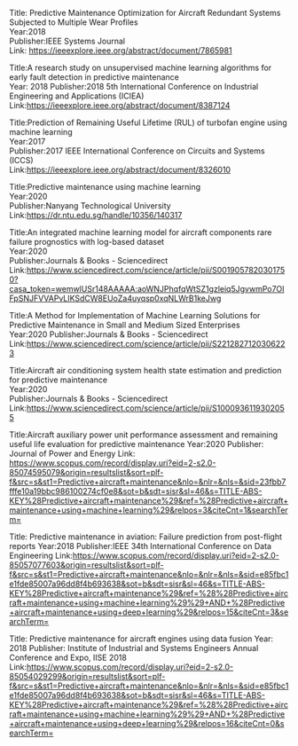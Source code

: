 Title: Predictive Maintenance Optimization for Aircraft Redundant Systems Subjected to Multiple Wear Profiles  
Year:2018  
Publisher:IEEE Systems Journal   
Link: https://ieeexplore.ieee.org/abstract/document/7865981

Title:A research study on unsupervised machine learning algorithms for early fault detection in predictive maintenance  
Year: 2018
Publisher:2018 5th International Conference on Industrial Engineering and Applications (ICIEA)   
Link:https://ieeexplore.ieee.org/abstract/document/8387124

Title:Prediction of Remaining Useful Lifetime (RUL) of turbofan engine using machine learning  
Year:2017  
Publisher:2017 IEEE International Conference on Circuits and Systems (ICCS)   
Link:https://ieeexplore.ieee.org/abstract/document/8326010

Title:Predictive maintenance using machine learning  
Year:2020  
Publisher:Nanyang Technological University   
Link:https://dr.ntu.edu.sg/handle/10356/140317

Title:An integrated machine learning model for aircraft components rare failure prognostics with log-based dataset  
Year:2020  
Publisher:Journals & Books - Sciencedirect
Link:https://www.sciencedirect.com/science/article/pii/S0019057820301750?casa_token=wemwlUSr148AAAAA:aoWNJPhqfqWtSZ1gzleiq5JgvwmPo7OIFpSNJFVVAPvLIKSdCW8EUoZa4uyqsp0xqNLWrB1keJwg

Title:A Method for Implementation of Machine Learning Solutions for Predictive Maintenance in Small and Medium Sized Enterprises  
Year:2020
Publisher:Journals & Books - Sciencedirect
Link:https://www.sciencedirect.com/science/article/pii/S2212827120306223

Title:Aircraft air conditioning system health state estimation and prediction for predictive maintenance  
Year:2020  
Publisher:Journals & Books - Sciencedirect
Link:https://www.sciencedirect.com/science/article/pii/S1000936119302055

Title:Aircraft auxiliary power unit performance assessment and remaining useful life evaluation for predictive maintenance
Year:2020
Publisher:  Journal of Power and Energy
Link:  https://www.scopus.com/record/display.uri?eid=2-s2.0-85074595079&origin=resultslist&sort=plf-f&src=s&st1=Predictive+aircraft+maintenance&nlo=&nlr=&nls=&sid=23fbb7fffe10a19bbc986100274cf0e8&sot=b&sdt=sisr&sl=46&s=TITLE-ABS-KEY%28Predictive+aircraft+maintenance%29&ref=%28Predictive+aircraft+maintenance+using+machine+learning%29&relpos=3&citeCnt=1&searchTerm=

Title: Predictive maintenance in aviation: Failure prediction from post-flight reports
Year:2018
Publisher:IEEE 34th International Conference on Data Engineering
Link:https://www.scopus.com/record/display.uri?eid=2-s2.0-85057077603&origin=resultslist&sort=plf-f&src=s&st1=Predictive+aircraft+maintenance&nlo=&nlr=&nls=&sid=e85fbc1e1fde85007a96dd8f4b693638&sot=b&sdt=sisr&sl=46&s=TITLE-ABS-KEY%28Predictive+aircraft+maintenance%29&ref=%28%28Predictive+aircraft+maintenance+using+machine+learning%29%29+AND+%28Predictive+aircraft+maintenance+using+deep+learning%29&relpos=15&citeCnt=3&searchTerm=

Title: Predictive maintenance for aircraft engines using data fusion
Year: 2018
Publisher: Institute of Industrial and Systems Engineers Annual Conference and Expo, IISE 2018
Link:https://www.scopus.com/record/display.uri?eid=2-s2.0-85054029299&origin=resultslist&sort=plf-f&src=s&st1=Predictive+aircraft+maintenance&nlo=&nlr=&nls=&sid=e85fbc1e1fde85007a96dd8f4b693638&sot=b&sdt=sisr&sl=46&s=TITLE-ABS-KEY%28Predictive+aircraft+maintenance%29&ref=%28%28Predictive+aircraft+maintenance+using+machine+learning%29%29+AND+%28Predictive+aircraft+maintenance+using+deep+learning%29&relpos=16&citeCnt=0&searchTerm=


